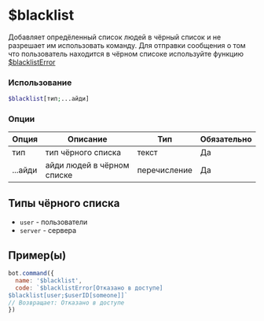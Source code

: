 # $blacklist
Добавляет опредёленный список людей в чёрный список и не разрешает им использовать команду. Для отправки сообщения о том что пользователь находится в чёрном списоке используйте функцию [$blacklistError](function/usdblacklisterror.md)
### Использование
```php
$blacklist[тип;...айди]
```

### Опции

| Опция | Описание | Тип | Обязательно |
|--------|-------------|------|----------|
| тип | тип чёрного списка | текст | Да | 
| ...айди | айди людей в чёрном списке | перечисление | Да | 

## Типы чёрного списка
* `user` - пользователи
* `server` - сервера
## Пример(ы)

```javascript
bot.command({
  name: '$blacklist',
  code: `$blacklistError[Отказано в доступе]
$blacklist[user;$userID[someone]]`
// Возвращает: Отказано в доступе
})
```